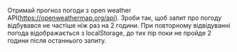 Отримай прогноз погоди з оpen weather API(https://openweathermap.org/api). Зроби так, щоб запит про погоду відбувався не частіше ніж раз на 2 години. При повторному відвідуванні погода відображається з localStorage, до тих пір поки не пройде 2 години після останнього запиту.